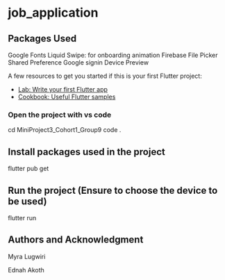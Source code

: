 # job_application

## Packages Used
Google Fonts
Liquid Swipe: for onboarding animation
Firebase
File Picker
Shared Preference
Google signin
Device Preview

A few resources to get you started if this is your first Flutter project:

- [Lab: Write your first Flutter app](https://docs.flutter.dev/get-started/codelab)
- [Cookbook: Useful Flutter samples](https://docs.flutter.dev/cookbook)

### Open the project with vs code
cd MiniProject3_Cohort1_Group9
code .

## Install packages used in the project
flutter pub get

## Run the project (Ensure to choose the device to be used)
flutter run



## Authors and Acknowledgment
Myra Lugwiri

Ednah Akoth

